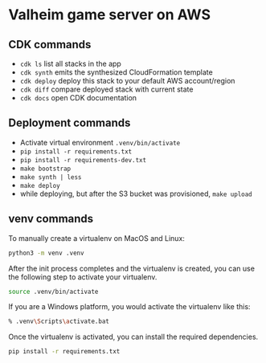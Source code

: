 # Valheim game server on AWS

## CDK commands

- `cdk ls` list all stacks in the app
- `cdk synth` emits the synthesized CloudFormation template
- `cdk deploy` deploy this stack to your default AWS account/region
- `cdk diff` compare deployed stack with current state
- `cdk docs` open CDK documentation

## Deployment commands

- Activate virtual environment `.venv/bin/activate`
- `pip install -r requirements.txt`
- `pip install -r requirements-dev.txt`
- `make bootstrap`
- `make synth | less`
- `make deploy`
- while deploying, but after the S3 bucket was provisioned, `make upload`

## venv commands

To manually create a virtualenv on MacOS and Linux:

```bash
python3 -m venv .venv
```

After the init process completes and the virtualenv is created, you can use the following
step to activate your virtualenv.

```bash
source .venv/bin/activate
```

If you are a Windows platform, you would activate the virtualenv like this:

```bash
% .venv\Scripts\activate.bat
```

Once the virtualenv is activated, you can install the required dependencies.

```bash
pip install -r requirements.txt
```
